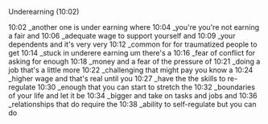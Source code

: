 Underearning (10:02)

10:02 _another one is under earning where
 10:04 _you're you're not earning a fair and
 10:06 _adequate wage to support yourself and
 10:09 _your dependents and it's very very
 10:12 _common for for traumatized people to get
 10:14 _stuck in underere earning um there's a
 10:16 _fear of conflict for asking for enough
 10:18 _money and a fear of the pressure of
 10:21 _doing a job that's a little more
 10:22 _challenging that might pay you know a
 10:24 _higher wage and that's real until you
 10:27 _have the the skills to re-regulate
 10:30 _enough that you can start to stretch the
 10:32 _boundaries of your life and let it be
 10:34 _bigger and take on tasks and jobs and
 10:36 _relationships that do require the
 10:38 _ability to self-regulate but you can do